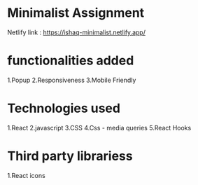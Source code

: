 Minimalist Assignment
======================
Netlify link : https://ishaq-minimalist.netlify.app/

functionalities added
=====================
1.Popup
2.Responsiveness
3.Mobile Friendly

Technologies used
=====================
1.React
2.javascript
3.CSS
4.Css - media queries
5.React Hooks


Third party librariess
=======================
1.React icons
